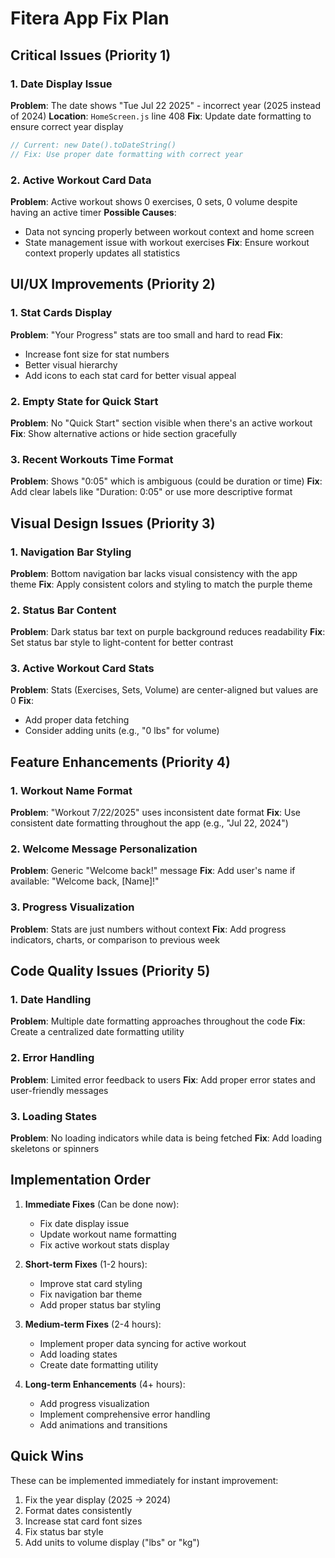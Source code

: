 # Fitera App Fix Plan

## Critical Issues (Priority 1)

### 1. Date Display Issue
**Problem**: The date shows "Tue Jul 22 2025" - incorrect year (2025 instead of 2024)
**Location**: `HomeScreen.js` line 408
**Fix**: Update date formatting to ensure correct year display
```javascript
// Current: new Date().toDateString()
// Fix: Use proper date formatting with correct year
```

### 2. Active Workout Card Data
**Problem**: Active workout shows 0 exercises, 0 sets, 0 volume despite having an active timer
**Possible Causes**: 
- Data not syncing properly between workout context and home screen
- State management issue with workout exercises
**Fix**: Ensure workout context properly updates all statistics

## UI/UX Improvements (Priority 2)

### 1. Stat Cards Display
**Problem**: "Your Progress" stats are too small and hard to read
**Fix**: 
- Increase font size for stat numbers
- Better visual hierarchy
- Add icons to each stat card for better visual appeal

### 2. Empty State for Quick Start
**Problem**: No "Quick Start" section visible when there's an active workout
**Fix**: Show alternative actions or hide section gracefully

### 3. Recent Workouts Time Format
**Problem**: Shows "0:05" which is ambiguous (could be duration or time)
**Fix**: Add clear labels like "Duration: 0:05" or use more descriptive format

## Visual Design Issues (Priority 3)

### 1. Navigation Bar Styling
**Problem**: Bottom navigation bar lacks visual consistency with the app theme
**Fix**: Apply consistent colors and styling to match the purple theme

### 2. Status Bar Content
**Problem**: Dark status bar text on purple background reduces readability
**Fix**: Set status bar style to light-content for better contrast

### 3. Active Workout Card Stats
**Problem**: Stats (Exercises, Sets, Volume) are center-aligned but values are 0
**Fix**: 
- Add proper data fetching
- Consider adding units (e.g., "0 lbs" for volume)

## Feature Enhancements (Priority 4)

### 1. Workout Name Format
**Problem**: "Workout 7/22/2025" uses inconsistent date format
**Fix**: Use consistent date formatting throughout the app (e.g., "Jul 22, 2024")

### 2. Welcome Message Personalization
**Problem**: Generic "Welcome back!" message
**Fix**: Add user's name if available: "Welcome back, [Name]!"

### 3. Progress Visualization
**Problem**: Stats are just numbers without context
**Fix**: Add progress indicators, charts, or comparison to previous week

## Code Quality Issues (Priority 5)

### 1. Date Handling
**Problem**: Multiple date formatting approaches throughout the code
**Fix**: Create a centralized date formatting utility

### 2. Error Handling
**Problem**: Limited error feedback to users
**Fix**: Add proper error states and user-friendly messages

### 3. Loading States
**Problem**: No loading indicators while data is being fetched
**Fix**: Add loading skeletons or spinners

## Implementation Order

1. **Immediate Fixes** (Can be done now):
   - Fix date display issue
   - Update workout name formatting
   - Fix active workout stats display

2. **Short-term Fixes** (1-2 hours):
   - Improve stat card styling
   - Fix navigation bar theme
   - Add proper status bar styling

3. **Medium-term Fixes** (2-4 hours):
   - Implement proper data syncing for active workout
   - Add loading states
   - Create date formatting utility

4. **Long-term Enhancements** (4+ hours):
   - Add progress visualization
   - Implement comprehensive error handling
   - Add animations and transitions

## Quick Wins

These can be implemented immediately for instant improvement:

1. Fix the year display (2025 → 2024)
2. Format dates consistently 
3. Increase stat card font sizes
4. Fix status bar style
5. Add units to volume display ("lbs" or "kg")
